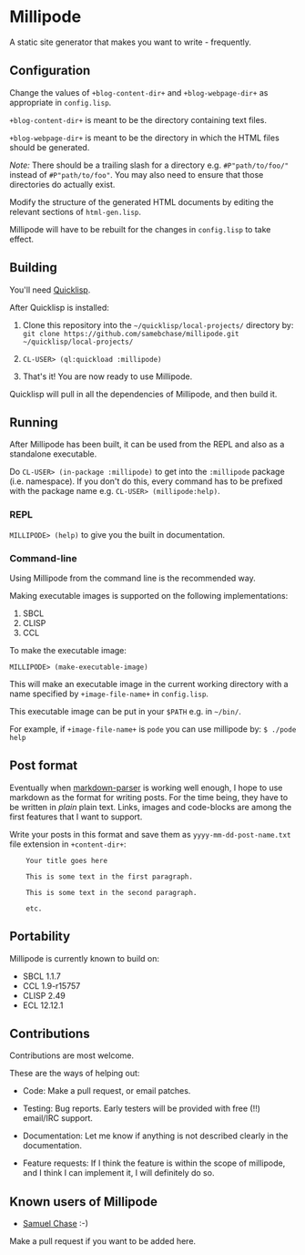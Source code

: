 # Millipode

A static site generator that makes you want to write - frequently.

## Configuration

Change the values of `+blog-content-dir+` and `+blog-webpage-dir+` as
appropriate in `config.lisp`.

`+blog-content-dir+` is meant to be the directory containing text files.

`+blog-webpage-dir+` is meant to be the directory in which the HTML
files should be generated.

_Note:_ There should be a trailing slash for a directory
e.g. `#P"path/to/foo/"` instead of `#P"path/to/foo"`. You may also
need to ensure that those directories do actually exist.

Modify the structure of the generated HTML documents by editing the
relevant sections of `html-gen.lisp`.

Millipode will have to be rebuilt for the changes in `config.lisp` to
take effect.

## Building

You'll need [Quicklisp](http://www.quicklisp.org/).

After Quicklisp is installed:

1. Clone this repository into the `~/quicklisp/local-projects/`
directory by: `git clone https://github.com/samebchase/millipode.git
~/quicklisp/local-projects/`

2. `CL-USER> (ql:quickload :millipode)`

3. That's it! You are now ready to use Millipode.

Quicklisp will pull in all the dependencies of Millipode, and then
build it.

## Running

After Millipode has been built, it can be used from the REPL and also
as a standalone executable.

Do `CL-USER> (in-package :millipode)` to get into the `:millipode`
package (i.e. namespace). If you don't do this, every command has to
be prefixed with the package name e.g. `CL-USER> (millipode:help)`.

### REPL

`MILLIPODE> (help)` to give you the built in documentation.

### Command-line

Using Millipode from the command line is the recommended way.

Making executable images is supported on the following
implementations:

1. SBCL
2. CLISP
3. CCL

To make the executable image:

`MILLIPODE> (make-executable-image)`

This will make an executable image in the current working directory
with a name specified by `+image-file-name+` in `config.lisp`.

This executable image can be put in your `$PATH` e.g. in `~/bin/`.

For example, if `+image-file-name+` is `pode` you can use millipode by:
`$ ./pode help`

## Post format

Eventually when [markdown-parser](https://github.com/samebchase) is
working well enough, I hope to use markdown as the format for writing
posts. For the time being, they have to be written in _plain_ plain
text. Links, images and code-blocks are among the first features that
I want to support.

Write your posts in this format and save them as
`yyyy-mm-dd-post-name.txt` file extension in `+content-dir+`:

		Your title goes here

		This is some text in the first paragraph.

		This is some text in the second paragraph.

		etc.

## Portability

Millipode is currently known to build on:

- SBCL 1.1.7
- CCL 1.9-r15757
- CLISP 2.49
- ECL 12.12.1

## Contributions

Contributions are most welcome.

These are the ways of helping out:

- Code: Make a pull request, or email patches.

- Testing: Bug reports. Early testers will be provided with free (!!)
  email/IRC support.

- Documentation: Let me know if anything is not described clearly in
  the documentation.

- Feature requests: If I think the feature is within the scope of
  millipode, and I think I can implement it, I will definitely do so.

## Known users of Millipode

- [Samuel Chase](http://www.samebchase.com/) :-)

Make a pull request if you want to be added here.